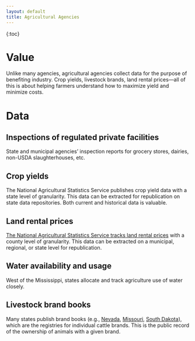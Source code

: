 ```yaml
---
layout: default
title: Agricultural Agencies
---
```


{:toc}

# Value

Unlike many agencies, agricultural agencies collect data for the purpose of benefiting industry. Crop yields, livestock brands, land rental prices—all of this is about helping farmers understand how to maximize yield and minimize costs.

# Data

## Inspections of regulated private facilities

State and municipal agencies’ inspection reports for grocery stores, dairies, non-USDA slaughterhouses, etc.

## Crop yields

The National Agricultural Statistics Service publishes crop yield data with a state level of granularity. This data can be extracted for republication on state data repositories. Both current and historical data is valuable.

## Land rental prices

[The National Agricultural Statistics Service tracks land rental prices](http://www.nass.usda.gov/Charts_and_Maps/Land_Values_and_Cash_Rents/) with a county level of granularity. This data can be extracted on a municipal, regional, or state level for republication.

## Water availability and usage

West of the Mississippi, states allocate and track agriculture use of water closely.

## Livestock brand books

Many states publish brand books (e.g., [Nevada](http://agri.nv.gov/Animals/Livestock/Brand_Book/), [Missouri](http://agriculture.mo.gov/animals/brandbook/), [South Dakota](http://brands.sd.gov/)), which are the registries for individual cattle brands. This is the public record of the ownership of animals with a given brand.

